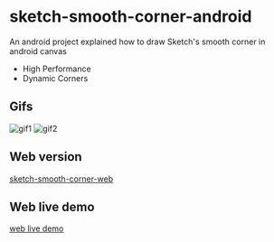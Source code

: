 # sketch-smooth-corner-android

An android project explained how to draw Sketch's smooth corner in android canvas

* High Performance
* Dynamic Corners

## Gifs

![gif1](https://raw.githubusercontent.com/MartinRGB/sketch-smooth-corner-android/master/art/capture1.gif)
![gif2](https://raw.githubusercontent.com/MartinRGB/sketch-smooth-corner-android/master/art/capture2.gif)

## Web version

[sketch-smooth-corner-web](https://github.com/MartinRGB/sketch-smooth-corner-web)

## Web live demo

[web live demo](http://www.martinrgb.com/sketch-smooth-corner-web)
